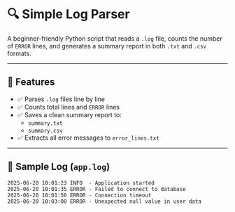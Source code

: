 # 🔍 Simple Log Parser

A beginner-friendly Python script that reads a `.log` file, counts the number of `ERROR` lines, and generates a summary report in both `.txt` and `.csv` formats.

---

## 📌 Features

- ✅ Parses `.log` files line by line
- ✅ Counts total lines and `ERROR` lines
- ✅ Saves a clean summary report to:
  - `summary.txt`
  - `summary.csv`
- ✅ Extracts all error messages to `error_lines.txt`

---

## 📁 Sample Log (`app.log`)

```log
2025-06-20 10:01:23 INFO  - Application started
2025-06-20 10:01:35 ERROR - Failed to connect to database
2025-06-20 10:01:50 ERROR - Connection timeout
2025-06-20 10:03:00 ERROR - Unexpected null value in user data
